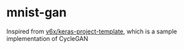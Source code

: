 # mnist-gan

Inspired from [v6x/keras-project-template](https://github.com/v6x/keras-project-template), which is a sample implementation of CycleGAN